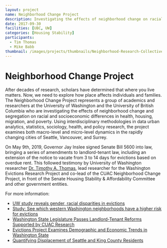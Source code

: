 ```yaml
---
layout: project
name: Neighborhood Change Project
description: Investigating the effects of neighborhood change on racial and socioeconomic differences in health, housing and migration through granular data
date: 2017-09-30
facilities: [UBC, UW]
categories: [Housing Stability]
participants:
  - Tim Thomas
  - Mike Babb
thumbnail: /images/projects/thumbnails/Neighborhood-Research-Collective.png
---
```


# Neighborhood Change Project

After decades of research, scholars have determined that where you live matters. Now, we need to explore how place affects individuals and families. The Neighborhood Change Project represents a group of academics and researchers at the University of Washington and the University of British Columbia who are investigating the effects of neighborhood change and segregation on racial and socioeconomic differences in health, housing, migration, and poverty. Using interdisciplinary methodologies in data urban analytics, statistics, sociology, health, and policy research, the project examines both macro-level and micro-level dynamics in the rapidly changing cities of Seattle, Vancouver, and Surrey.

On May 9th, 2019, Governor Jay Inslee signed Senate Bill 5600 into law, bringing a series of amendments to landlord-tenant law, including an extension of the notice to vacate from 3 to 14 days for evictions based on overdue rent. This followed testimony by University of Washington researcher [Dr. Timothy A. Thomas](https://timathomas.github.io/), lead researcher for the Washington Evictions Research Project and co-lead of the CUAC Neighborhood Change Project, in front of the Senate Housing Stability & Affordability Committee and other government entities.

For more information:
*  [UW study reveals gender, racial disparities in evictions](https://www.washington.edu/news/2020/02/10/uw-study-reveals-gender-racial-disparities-in-evictions/)
*  [Study: See which western Washington neighborhoods have a higher risk for evictions](https://www.king5.com/article/news/local/western-washington-evictions-study-university-of-washington/281-02884baa-bdb8-48ea-bbb8-f9fc37c724d7)
*  [Washington State Legislature Passes Landlord-Tenant Reforms Supported by CUAC Research](https://www.cascadiadata.org/news/2019/05/15/evictions_legislation.html)
* [Evictions Project Examines Demographic and Economic Trends in Washington State](https://www.cascadiadata.org/news/2019/04/15/evictions-study.html)
* [Quantifying Displacement of Seattle and King County Residents](https://www.cascadiadata.org/news/2018/09/20/neighborhood-change-project.html)